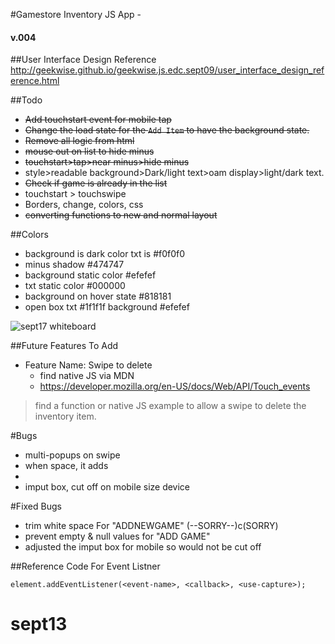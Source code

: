 #Gamestore Inventory JS App -
#### v.004

##User Interface Design Reference
<http://geekwise.github.io/geekwise.js.edc.sept09/user_interface_design_reference.html>


##Todo
* <s>Add touchstart event for mobile tap</s>
* <s>Change the load state for the `Add Item` to have the background state.</s>
* <s>Remove all logic from html</s>
* <s>mouse out on list to hide minus</s>
* <s>touchstart>tap>near minus>hide minus</s>
* style>readable background>Dark/light text>oam display>light/dark text.
* <s>Check if game is already in the list</s>
* touchstart > touchswipe
* Borders, change, colors, css
* <s>converting functions to new and normal layout</s>

##Colors
* background is dark color txt is #f0f0f0
* minus shadow #474747
* background static color #efefef
* txt static color #000000
* background on hover state #818181
* open box txt #1f1f1f background #efefef

![sept17 whiteboard](http://i.imgur.com/6ZZhxWNm.jpg?1)


##Future Features To Add
* Feature Name: Swipe to delete
	* find native JS via MDN
	* <https://developer.mozilla.org/en-US/docs/Web/API/Touch_events>

> find a function or native JS example
> to allow a swipe to delete the inventory item.

#Bugs
* multi-popups on swipe 
* when space, it adds <li>
* imput box, cut off on mobile size device

#Fixed Bugs
* trim white space For "ADDNEWGAME" (--SORRY--)c(SORRY)
* prevent empty & null values for "ADD GAME" 
* adjusted the imput box for mobile so would not be cut off


##Reference Code For Event Listner
```
element.addEventListener(<event-name>, <callback>, <use-capture>);
```
# sept13
